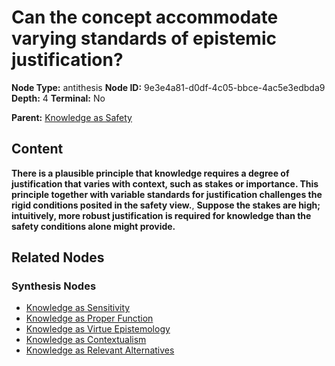 # Can the concept accommodate varying standards of epistemic justification?

**Node Type:** antithesis
**Node ID:** 9e3e4a81-d0df-4c05-bbce-4ac5e3edbda9
**Depth:** 4
**Terminal:** No

**Parent:** [Knowledge as Safety](knowledge-as-safety-synthesis-1d2b71e5-097d-4ef1-a480-64997ac7d337.md)

## Content

**There is a plausible principle that knowledge requires a degree of justification that varies with context, such as stakes or importance. This principle together with variable standards for justification challenges the rigid conditions posited in the safety view.**, **Suppose the stakes are high; intuitively, more robust justification is required for knowledge than the safety conditions alone might provide.**

## Related Nodes

### Synthesis Nodes

- [Knowledge as Sensitivity](knowledge-as-sensitivity-synthesis-5e9c33ba-c1a3-4125-9eef-1e5848ab7bed.md)
- [Knowledge as Proper Function](knowledge-as-proper-function-synthesis-36587e11-5cc0-4635-a42e-38cefb33de05.md)
- [Knowledge as Virtue Epistemology](knowledge-as-virtue-epistemology-synthesis-25386e13-8e22-4302-ade0-ab4518abcbae.md)
- [Knowledge as Contextualism](knowledge-as-contextualism-synthesis-42b52b84-945a-4e8a-a9cb-f6efa42ff245.md)
- [Knowledge as Relevant Alternatives](knowledge-as-relevant-alternatives-synthesis-faf2d83b-16f0-4c35-bb6f-23c79b19e9bb.md)
